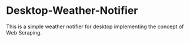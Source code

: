 # Desktop-Weather-Notifier
This is a simple weather notifier for desktop implementing the concept of Web Scraping.
